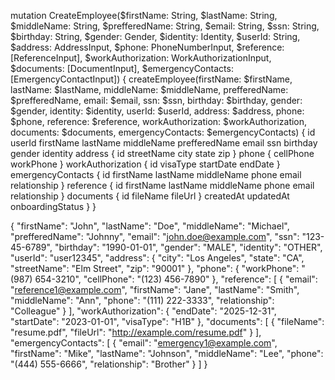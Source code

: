 mutation CreateEmployee($firstName: String, $lastName: String, $middleName: String, $prefferedName: String, $email: String, $ssn: String, $birthday: String, $gender: Gender, $identity: Identity, $userId: String, $address: AddressInput, $phone: PhoneNumberInput, $reference: [ReferenceInput], $workAuthorization: WorkAuthorizationInput, $documents: [DocumentInput], $emergencyContacts: [EmergencyContactInput]) {
  createEmployee(firstName: $firstName, lastName: $lastName, middleName: $middleName, prefferedName: $prefferedName, email: $email, ssn: $ssn, birthday: $birthday, gender: $gender, identity: $identity, userId: $userId, address: $address, phone: $phone, reference: $reference, workAuthorization: $workAuthorization, documents: $documents, emergencyContacts: $emergencyContacts) {
    id
    userId
    firstName
    lastName
    middleName
    prefferedName
    email
    ssn
    birthday
    gender
    identity
    address {
      id
      streetName
      city
      state
      zip
    }
    phone {
      cellPhone
      workPhone
    }
    workAuthorization {
      id
      visaType
      startDate
      endDate
    }
    emergencyContacts {
      id
      firstName
      lastName
      middleName
      phone
      email
      relationship
    }
    reference {
      id
      firstName
      lastName
      middleName
      phone
      email
      relationship
    }
    documents {
      id
      fileName
      fileUrl
    }
    createdAt
    updatedAt
    onboardingStatus
  }
}

{
  "firstName": "John",
  "lastName": "Doe",
  "middleName": "Michael",
  "prefferedName": "Johnny",
  "email": "john.doe@example.com",
  "ssn": "123-45-6789",
  "birthday": "1990-01-01",
  "gender": "MALE",
  "identity": "OTHER",
  "userId": "user12345",
  "address": {
    "city": "Los Angeles",
    "state": "CA",
    "streetName": "Elm Street",
    "zip": "90001"
  },
  "phone": {
    "workPhone": "(987) 654-3210",
    "cellPhone": "(123) 456-7890"
  },
  "reference": [
    {
      "email": "reference1@example.com",
      "firstName": "Jane",
      "lastName": "Smith",
      "middleName": "Ann",
      "phone": "(111) 222-3333",
      "relationship": "Colleague"
    }
  ],
  "workAuthorization": {
    "endDate": "2025-12-31",
    "startDate": "2023-01-01",
    "visaType": "H1B"
  },
  "documents": [
    {
      "fileName": "resume.pdf",
      "fileUrl": "http://example.com/resume.pdf"
    }
  ],
  "emergencyContacts": [
    {
      "email": "emergency1@example.com",
      "firstName": "Mike",
      "lastName": "Johnson",
      "middleName": "Lee",
      "phone": "(444) 555-6666",
      "relationship": "Brother"
    }
  ]
}
